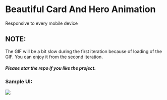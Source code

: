 # Beautiful Card And Hero Animation

Responsive to every mobile device

## NOTE:

The GIF will be a bit slow during the first iteration because of loading of the GIF. You can enjoy it from the second iteration.

##### Please star the repo if you like the project. 

### Sample UI: 

![](CardAnimation.gif)
